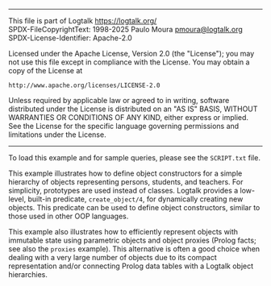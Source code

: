 ________________________________________________________________________

This file is part of Logtalk <https://logtalk.org/>  
SPDX-FileCopyrightText: 1998-2025 Paulo Moura <pmoura@logtalk.org>  
SPDX-License-Identifier: Apache-2.0

Licensed under the Apache License, Version 2.0 (the "License");
you may not use this file except in compliance with the License.
You may obtain a copy of the License at

    http://www.apache.org/licenses/LICENSE-2.0

Unless required by applicable law or agreed to in writing, software
distributed under the License is distributed on an "AS IS" BASIS,
WITHOUT WARRANTIES OR CONDITIONS OF ANY KIND, either express or implied.
See the License for the specific language governing permissions and
limitations under the License.
________________________________________________________________________


To load this example and for sample queries, please see the `SCRIPT.txt`
file.

This example illustrates how to define object constructors for a simple
hierarchy of objects representing persons, students, and teachers. For
simplicity, prototypes are used instead of classes. Logtalk provides a
low-level, built-in predicate, `create_object/4`, for dynamically creating
new objects. This predicate can be used to define object constructors,
similar to those used in other OOP languages.

This example also illustrates how to efficiently represent objects with
immutable state using parametric objects and object proxies (Prolog facts;
see also the `proxies` example). This alternative is often a good choice
when dealing with a very large number of objects due to its compact
representation and/or connecting Prolog data tables with a Logtalk object
hierarchies.
